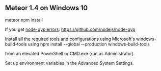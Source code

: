 Meteor 1.4 on Windows 10 
------------------------

   meteor npm install
   
   
   
If you get [node-gyp errors](https://forums.meteor.com/t/node-gyp-rebuild-installation-error-when-adding-a-package-to-meteor-app-in-windows-7/7410/2):
https://github.com/nodejs/node-gyp

Install all the required tools and configurations using Microsoft's windows-build-tools using 
   npm install --global --production windows-build-tools 

from an elevated PowerShell or CMD.exe (run as Administrator).


Set up environment variables in the Advanced System Settings.

